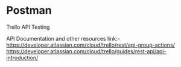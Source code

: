 # Postman
Trello API Testing

API Documentation and other resources link:-
https://developer.atlassian.com/cloud/trello/rest/api-group-actions/
https://developer.atlassian.com/cloud/trello/guides/rest-api/api-introduction/
